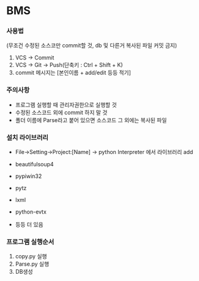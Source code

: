 # BMS
### 사용법
(무조건 수정된 소스코만 commit할 것, db 및 다른거 복사된 파일 커밋 금지) 
1. VCS -> Commit
2. VCS -> Git -> Push(단축키 : Ctrl + Shift + K)
3. commit 메시지는 [본인이름 + add/edit 등등 적기]
### 주의사항

- 프로그램 실행할 때 관리자권한으로 실행할 것
- 수정된 소스코드 외에 commit 하지 말 것
- 폴더 이름에 Parse라고 붙어 있으면 소스코드
  그 외에는 복사된 파일
  

### 설치 라이브러리

- File->Setting->Project:[Name] -> python Interpreter 에서 라이브러리 add

- beautifulsoup4
- pypiwin32
- pytz
- lxml
- python-evtx
- 등등 더 있음


### 프로그램 실행순서

1. copy.py 실행
2. Parse.py 실행
3. DB생성



